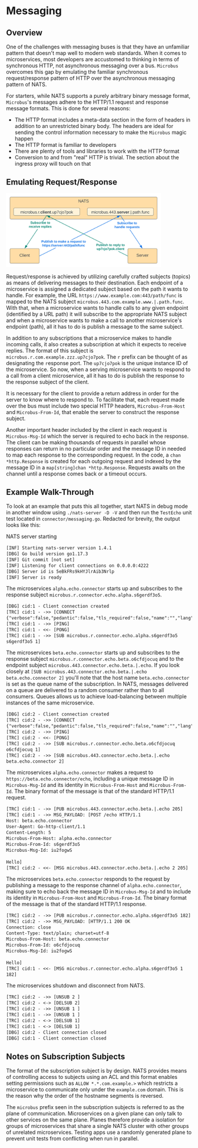 # Messaging

## Overview

One of the challenges with messaging buses is that they have an unfamiliar pattern that doesn't map well to modern web standards. When it comes to microservices, most developers are accustomed to thinking in terms of synchronous HTTP, not asynchronous messaging over a bus.
`Microbus` overcomes this gap by emulating the familiar synchronous request/response pattern of HTTP over the asynchronous messaging pattern of NATS.

For starters, while NATS supports a purely arbitrary binary message format, `Microbus`'s messages adhere to the HTTP/1.1 request and response message formats. This is done for several reasons:
* The HTTP format includes a meta-data section in the form of headers in addition to an unrestricted binary body. The headers are ideal for sending the control information necessary to make the `Microbus` magic happen
* The HTTP format is familiar to developers
* There are plenty of tools and libraries to work with the HTTP format
* Conversion to and from "real" HTTP is trivial. The section about the ingress proxy will touch on that

## Emulating Request/Response

<img src="messaging-1.svg" width="420">

Request/response is achieved by utilizing carefully crafted subjects (topics) as means of delivering messages to their destination. Each endpoint of a microservice is assigned a dedicated subject based on the path it wants to handle. For example, the URL `https://www.example.com:443/path/func` is mapped to the NATS subject `microbus.443.com.example.www.|.path.func`. With that, when a microservice wants to handle calls to any given endpoint (identified by a URL path) it will subscribe to the appropriate NATS subject and when a microservice wants to make a call to another microservice's endpoint (path), all it has to do is publish a message to the same subject.

In addition to any subscriptions that a microservice makes to handle incoming calls, it also creates a subscription at which it expects to receive replies. The format of this subject is `microbus.r.com.example.zzz.up7cjo7pok`. The `r` prefix can be thought of as designating the `r`esponse port. The `up7cjo7pok` is the unique instance ID of the microservice. So now, when a serving microservice wants to respond to a call from a client microservice, all it has to do is publish the response to the response subject of the client.

It is necessary for the client to provide a return address in order for the server to know where to respond to. To facilitate that, each request made over the bus must include two special HTTP headers, `Microbus-From-Host` and `Microbus-From-Id`, that enable the server to construct the response subject.

Another important header included by the client in each request is `Microbus-Msg-Id` which the server is required to echo back in the response. The client can be making thousands of requests in parallel whose responses can return in no particular order and the message ID in needed to map each response to the corresponding request. In the code, a `chan *http.Response` is created for each outgoing request and indexed by the message ID in a `map[string]chan *http.Response`. Requests awaits on the channel until a response comes back or a timeout occurs.

## Example Walk-Through

To look at an example that puts this all together, start NATS in debug mode in another window using `./nats-server -D -V` and then run the `TestEcho` unit test located in `connector/messaging.go`. Redacted for brevity, the output looks like this:

NATS server starting

```
[INF] Starting nats-server version 1.4.1
[DBG] Go build version go1.17.3
[INF] Git commit [not set]
[INF] Listening for client connections on 0.0.0.0:4222
[DBG] Server id is 5eBkFRs9kHYJlrAib3Nrlp
[INF] Server is ready
```

The microservices `alpha.echo.connector` starts up and subscribes to the response subject `microbus.r.connector.echo.alpha.s6gerdf3o5`.

```
[DBG] cid:1 - Client connection created
[TRC] cid:1 - ->> [CONNECT {"verbose":false,"pedantic":false,"tls_required":false,"name":"","lang":"go","version":"1.16.0","protocol":1,"echo":true,"headers":false,"no_responders":false}]
[TRC] cid:1 - ->> [PING]
[TRC] cid:1 - <<- [PONG]
[TRC] cid:1 - ->> [SUB microbus.r.connector.echo.alpha.s6gerdf3o5 s6gerdf3o5 1]
```

The microservices `beta.echo.connector` starts up and subscribes to the response subject `microbus.r.connector.echo.beta.o6cfdjocuq` and to the endpoint subject `microbus.443.connector.echo.beta.|.echo`. If you look closely at `[SUB microbus.443.connector.echo.beta.|.echo beta.echo.connector 2]` you'll note that the host name `beta.echo.connector` is set as the queue name of the subscription. In NATS, messages delivered on a queue are delivered to a random consumer rather than to all consumers. Queues allows us to achieve load-balancing between multiple instances of the same microservice.

```
[DBG] cid:2 - Client connection created
[TRC] cid:2 - ->> [CONNECT {"verbose":false,"pedantic":false,"tls_required":false,"name":"","lang":"go","version":"1.16.0","protocol":1,"echo":true,"headers":false,"no_responders":false}]
[TRC] cid:2 - ->> [PING]
[TRC] cid:2 - <<- [PONG]
[TRC] cid:2 - ->> [SUB microbus.r.connector.echo.beta.o6cfdjocuq o6cfdjocuq 1]
[TRC] cid:2 - ->> [SUB microbus.443.connector.echo.beta.|.echo beta.echo.connector 2]
```

The microservices `alpha.echo.connector` makes a request to `https://beta.echo.connector/echo`, including a unique message ID in `Microbus-Msg-Id` and its identity in `Microbus-From-Host` and `Microbus-From-Id`. The binary format of the message is that of the standard HTTP/1.1 request.

```
[TRC] cid:1 - ->> [PUB microbus.443.connector.echo.beta.|.echo 205]
[TRC] cid:1 - ->> MSG_PAYLOAD: [POST /echo HTTP/1.1
Host: beta.echo.connector
User-Agent: Go-http-client/1.1
Content-Length: 5
Microbus-From-Host: alpha.echo.connector
Microbus-From-Id: s6gerdf3o5
Microbus-Msg-Id: iu2fogwS

Hello]
[TRC] cid:2 - <<- [MSG microbus.443.connector.echo.beta.|.echo 2 205]
```

The microservices `beta.echo.connector` responds to the request by publishing a message to the response channel of `alpha.echo.connector`, making sure to echo back the message ID in `Microbus-Msg-Id` and to include its identity in `Microbus-From-Host` and `Microbus-From-Id`. The binary format of the message is that of the standard HTTP/1.1 response.

```
[TRC] cid:2 - ->> [PUB microbus.r.connector.echo.alpha.s6gerdf3o5 182]
[TRC] cid:2 - ->> MSG_PAYLOAD: [HTTP/1.1 200 OK
Connection: close
Content-Type: text/plain; charset=utf-8
Microbus-From-Host: beta.echo.connector
Microbus-From-Id: o6cfdjocuq
Microbus-Msg-Id: iu2fogwS

Hello]
[TRC] cid:1 - <<- [MSG microbus.r.connector.echo.alpha.s6gerdf3o5 1 182]
```

The microservices shutdown and disconnect from NATS.

```
[TRC] cid:2 - ->> [UNSUB 2 ]
[TRC] cid:2 - <-> [DELSUB 2]
[TRC] cid:2 - ->> [UNSUB 1 ]
[TRC] cid:1 - ->> [UNSUB 1 ]
[TRC] cid:2 - <-> [DELSUB 1]
[TRC] cid:1 - <-> [DELSUB 1]
[DBG] cid:2 - Client connection closed
[DBG] cid:1 - Client connection closed
```

## Notes on Subscription Subjects

The format of the subscription subject is by design. NATS provides means of controlling access to subjects using an ACL and this format enables setting permissions such as `ALLOW *.*.com.example.>` which restricts a microservice to communicate only under the `example.com` domain. This is the reason why the order of the hostname segments is reversed.

The `microbus` prefix seen in the subscription subjects is referred to as the plane of communication. Microservices on a given plane can only talk to other services on the same plane. Planes therefore provide a isolation for groups of microservices that share a single NATS cluster with other groups of unrelated microservices. Testing apps use a randomly generated plane to prevent unit tests from conflicting when run in parallel.